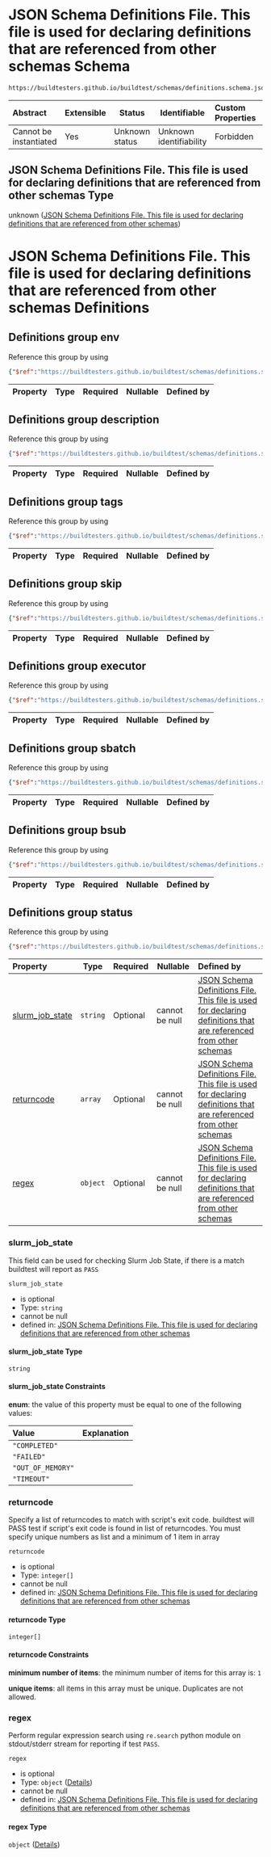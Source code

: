 # JSON Schema Definitions File. This file is used for declaring definitions that are referenced from other schemas Schema

```txt
https://buildtesters.github.io/buildtest/schemas/definitions.schema.json
```




| Abstract               | Extensible | Status         | Identifiable            | Custom Properties | Additional Properties | Access Restrictions | Defined In                                                                       |
| :--------------------- | ---------- | -------------- | ----------------------- | :---------------- | --------------------- | ------------------- | -------------------------------------------------------------------------------- |
| Cannot be instantiated | Yes        | Unknown status | Unknown identifiability | Forbidden         | Allowed               | none                | [definitions.schema.json](../out/definitions.schema.json "open original schema") |

## JSON Schema Definitions File. This file is used for declaring definitions that are referenced from other schemas Type

unknown ([JSON Schema Definitions File. This file is used for declaring definitions that are referenced from other schemas](definitions.md))

# JSON Schema Definitions File. This file is used for declaring definitions that are referenced from other schemas Definitions

## Definitions group env

Reference this group by using

```json
{"$ref":"https://buildtesters.github.io/buildtest/schemas/definitions.schema.json#/definitions/env"}
```

| Property | Type | Required | Nullable | Defined by |
| :------- | ---- | -------- | -------- | :--------- |

## Definitions group description

Reference this group by using

```json
{"$ref":"https://buildtesters.github.io/buildtest/schemas/definitions.schema.json#/definitions/description"}
```

| Property | Type | Required | Nullable | Defined by |
| :------- | ---- | -------- | -------- | :--------- |

## Definitions group tags

Reference this group by using

```json
{"$ref":"https://buildtesters.github.io/buildtest/schemas/definitions.schema.json#/definitions/tags"}
```

| Property | Type | Required | Nullable | Defined by |
| :------- | ---- | -------- | -------- | :--------- |

## Definitions group skip

Reference this group by using

```json
{"$ref":"https://buildtesters.github.io/buildtest/schemas/definitions.schema.json#/definitions/skip"}
```

| Property | Type | Required | Nullable | Defined by |
| :------- | ---- | -------- | -------- | :--------- |

## Definitions group executor

Reference this group by using

```json
{"$ref":"https://buildtesters.github.io/buildtest/schemas/definitions.schema.json#/definitions/executor"}
```

| Property | Type | Required | Nullable | Defined by |
| :------- | ---- | -------- | -------- | :--------- |

## Definitions group sbatch

Reference this group by using

```json
{"$ref":"https://buildtesters.github.io/buildtest/schemas/definitions.schema.json#/definitions/sbatch"}
```

| Property | Type | Required | Nullable | Defined by |
| :------- | ---- | -------- | -------- | :--------- |

## Definitions group bsub

Reference this group by using

```json
{"$ref":"https://buildtesters.github.io/buildtest/schemas/definitions.schema.json#/definitions/bsub"}
```

| Property | Type | Required | Nullable | Defined by |
| :------- | ---- | -------- | -------- | :--------- |

## Definitions group status

Reference this group by using

```json
{"$ref":"https://buildtesters.github.io/buildtest/schemas/definitions.schema.json#/definitions/status"}
```

| Property                            | Type     | Required | Nullable       | Defined by                                                                                                                                                                                                                                                                                                      |
| :---------------------------------- | -------- | -------- | -------------- | :-------------------------------------------------------------------------------------------------------------------------------------------------------------------------------------------------------------------------------------------------------------------------------------------------------------- |
| [slurm_job_state](#slurm_job_state) | `string` | Optional | cannot be null | [JSON Schema Definitions File. This file is used for declaring definitions that are referenced from other schemas](definitions-definitions-status-properties-slurm_job_state.md "https&#x3A;//buildtesters.github.io/buildtest/schemas/definitions.schema.json#/definitions/status/properties/slurm_job_state") |
| [returncode](#returncode)           | `array`  | Optional | cannot be null | [JSON Schema Definitions File. This file is used for declaring definitions that are referenced from other schemas](definitions-definitions-status-properties-returncode.md "https&#x3A;//buildtesters.github.io/buildtest/schemas/definitions.schema.json#/definitions/status/properties/returncode")           |
| [regex](#regex)                     | `object` | Optional | cannot be null | [JSON Schema Definitions File. This file is used for declaring definitions that are referenced from other schemas](definitions-definitions-status-properties-regex.md "https&#x3A;//buildtesters.github.io/buildtest/schemas/definitions.schema.json#/definitions/status/properties/regex")                     |

### slurm_job_state

This field can be used for checking Slurm Job State, if there is a match buildtest will report as `PASS` 


`slurm_job_state`

-   is optional
-   Type: `string`
-   cannot be null
-   defined in: [JSON Schema Definitions File. This file is used for declaring definitions that are referenced from other schemas](definitions-definitions-status-properties-slurm_job_state.md "https&#x3A;//buildtesters.github.io/buildtest/schemas/definitions.schema.json#/definitions/status/properties/slurm_job_state")

#### slurm_job_state Type

`string`

#### slurm_job_state Constraints

**enum**: the value of this property must be equal to one of the following values:

| Value             | Explanation |
| :---------------- | ----------- |
| `"COMPLETED"`     |             |
| `"FAILED"`        |             |
| `"OUT_OF_MEMORY"` |             |
| `"TIMEOUT"`       |             |

### returncode

Specify a list of returncodes to match with script's exit code. buildtest will PASS test if script's exit code is found in list of returncodes. You must specify unique numbers as list and a minimum of 1 item in array


`returncode`

-   is optional
-   Type: `integer[]`
-   cannot be null
-   defined in: [JSON Schema Definitions File. This file is used for declaring definitions that are referenced from other schemas](definitions-definitions-status-properties-returncode.md "https&#x3A;//buildtesters.github.io/buildtest/schemas/definitions.schema.json#/definitions/status/properties/returncode")

#### returncode Type

`integer[]`

#### returncode Constraints

**minimum number of items**: the minimum number of items for this array is: `1`

**unique items**: all items in this array must be unique. Duplicates are not allowed.

### regex

Perform regular expression search using `re.search` python module on stdout/stderr stream for reporting if test `PASS`. 


`regex`

-   is optional
-   Type: `object` ([Details](definitions-definitions-status-properties-regex.md))
-   cannot be null
-   defined in: [JSON Schema Definitions File. This file is used for declaring definitions that are referenced from other schemas](definitions-definitions-status-properties-regex.md "https&#x3A;//buildtesters.github.io/buildtest/schemas/definitions.schema.json#/definitions/status/properties/regex")

#### regex Type

`object` ([Details](definitions-definitions-status-properties-regex.md))
